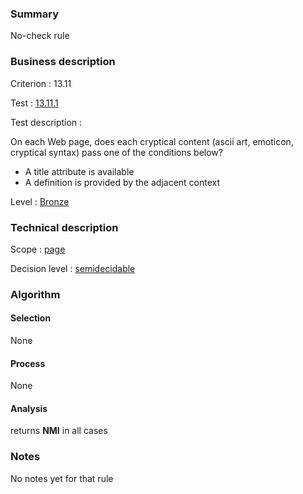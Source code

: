 ### Summary

No-check rule

### Business description

Criterion : 13.11

Test : [13.11.1](http://www.accessiweb.org/index.php/accessiweb-22-english-version.html#test-13-11-1)

Test description :

On each Web page, does each cryptical content (ascii art, emoticon,
cryptical syntax) pass one of the conditions below?

-   A title attribute is available
-   A definition is provided by the adjacent context

Level : [Bronze](/en/category/rules-design/accessiweb-11/level/bronze)

### Technical description

Scope : [page](/en/category/rules-design/accessiweb-11/scope/page)

Decision level :
[semidecidable](/en/category/rules-design/accessiweb-11/decision-level/semidecidable)

### Algorithm

#### Selection

None

#### Process

None

#### Analysis

returns **NMI** in all cases

### Notes

No notes yet for that rule
